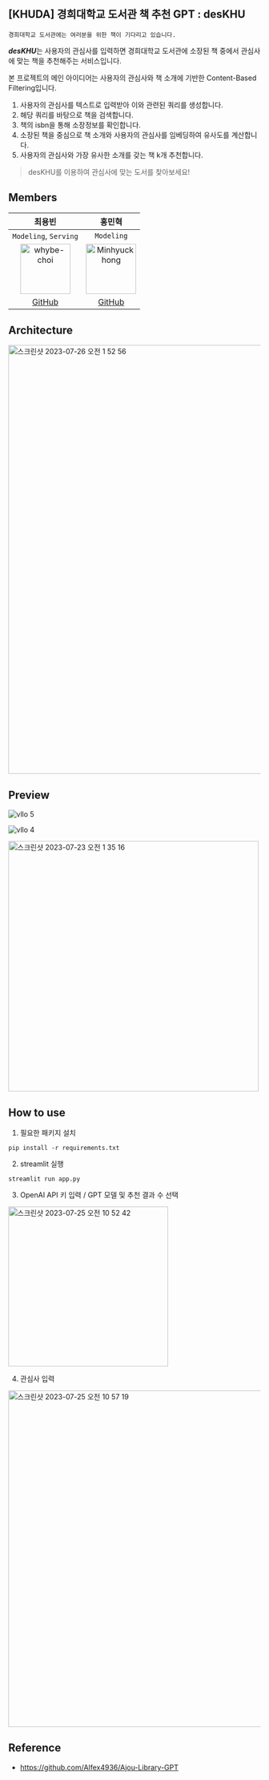 ## [KHUDA] 경희대학교 도서관 책 추천 GPT : desKHU
```
경희대학교 도서관에는 여러분을 위한 책이 기다리고 있습니다.
```
***desKHU***는 사용자의 관심사를 입력하면 경희대학교 도서관에 소장된 책 중에서 관심사에 맞는 책을 추천해주는 서비스입니다.

본 프로젝트의 메인 아이디어는 사용자의 관심사와 책 소개에 기반한 Content-Based Filtering입니다. 
1. 사용자의 관심사를 텍스트로 입력받아 이와 관련된 쿼리를 생성합니다. 
2. 해당 쿼리를 바탕으로 책을 검색합니다.
3. 책의 isbn을 통해 소장정보를 확인합니다.
4. 소장된 책을 중심으로 책 소개와 사용자의 관심사를 임베딩하여 유사도를 계산합니다.
5. 사용자의 관심사와 가장 유사한 소개를 갖는 책 k개 추천합니다.
> desKHU를 이용하여 관심사에 맞는 도서를 찾아보세요!

## Members
|                     최용빈                     |                홍민혁                |             
| :---------------------------------------------: | :----------------------------------: | 
|`Modeling`, `Serving`|`Modeling`|
|<img src='https://avatars.githubusercontent.com/u/64704608?v=4' alt="whybe-choi" width="100" height="100">|<img src='https://avatars.githubusercontent.com/u/108979014?v=4' alt="Minhyuckhong" width="100" height="100">|
|[GitHub](https://github.com/whybe-choi)|[GitHub](https://github.com/MinhyukHong)|

## Architecture
<img width="856" alt="스크린샷 2023-07-26 오전 1 52 56" src="https://github.com/whybe-choi/khuda-project-3/assets/64704608/73312506-07ba-484c-9116-c4958e52deaa">

## Preview
![vllo 5](https://github.com/whybe-choi/khuda-project-3/assets/64704608/190665b7-6a11-4f0e-97b1-7c8285a51768)

![vllo 4](https://github.com/whybe-choi/khuda-project-3/assets/64704608/6fb86f57-e2b4-414f-a431-62aaf41dc65b)

<img width="500" alt="스크린샷 2023-07-23 오전 1 35 16" src="https://github.com/whybe-choi/khuda-project-3/assets/64704608/b25e2362-e704-473c-b97e-cc8cfa0d4732">

## How to use
1. 필요한 패키지 설치
```
pip install -r requirements.txt
```
2. streamlit 실행
```
streamlit run app.py
```
3. OpenAI API 키 입력 / GPT 모델 및 추천 결과 수 선택
<img width="319" alt="스크린샷 2023-07-25 오전 10 52 42" src="https://github.com/whybe-choi/khuda-project-3/assets/64704608/e6c0550c-39da-4144-917e-89640586021e">

4. 관심사 입력
<img width="672" alt="스크린샷 2023-07-25 오전 10 57 19" src="https://github.com/whybe-choi/khuda-project-3/assets/64704608/79cc3bfb-b4d8-4817-a406-1f8e0ef806f4">

## Reference
- https://github.com/Alfex4936/Ajou-Library-GPT